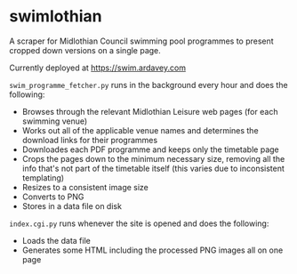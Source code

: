 # swimlothian
A scraper for Midlothian Council swimming pool programmes to present cropped down versions on a single page.

Currently deployed at https://swim.ardavey.com

`swim_programme_fetcher.py` runs in the background every hour and does the following:
 * Browses through the relevant Midlothian Leisure web pages (for each swimming venue)
 * Works out all of the applicable venue names and determines the download links for their programmes
 * Downloades each PDF programme and keeps only the timetable page
 * Crops the pages down to the minimum necessary size, removing all the info that's not part of the timetable itself (this varies due to inconsistent templating)
 * Resizes to a consistent image size
 * Converts to PNG
 * Stores in a data file on disk
 
 `index.cgi.py` runs whenever the site is opened and does the following:
 * Loads the data file
 * Generates some HTML including the processed PNG images all on one page
